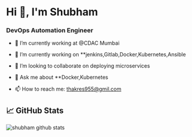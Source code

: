 <h1>Hi 👋, I'm Shubham</h1>

<h3>DevOps Automation Engineer</h3>

 - 🤔 I’m currently working at @CDAC Mumbai
 
- 🔭 I’m currently working on **jenkins,Gitlab,Docker,Kubernetes,Ansible
  
- 👯 I’m looking to collaborate on deploying microservices
  
- 💬 Ask me about **Docker,Kubernetes
 
- 📫 How to reach me: thakres955@gmil.com




## &#x1f4c8; GitHub Stats


![shubham github stats](https://github-readme-stats.vercel.app/api?username=shubhthakre&theme=algolia)

